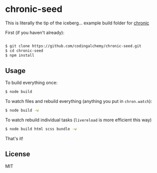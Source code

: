 # chronic-seed

This is literally the tip of the iceberg... example build folder for [chronic](https://github.com/codingalchemy/chronic)

First (if you haven't already):

```bash

$ git clone https://github.com/codingalchemy/chronic-seed.git
$ cd chronic-seed
$ npm install 
```

## Usage

To build everything once: 
```bash
$ node build
```

To watch files and rebuild everything (anything you put in `chron.watch`): 
```bash
$ node build -w
```

To watch rebuild individual tasks (`livereload` is more efficient this way)

```bash
$ node build html scss bundle -w
```

That's it! 

## License

MIT


